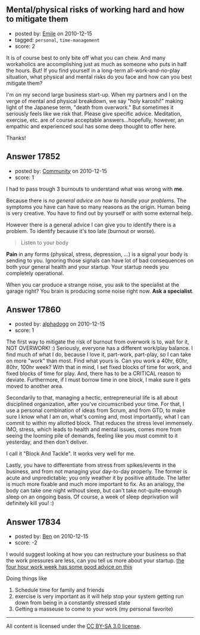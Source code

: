 ## Mental/physical risks of working hard and how to mitigate them

- posted by: [Emile](https://stackexchange.com/users/-1/5988-emile) on 2010-12-15
- tagged: `personal`, `time-management`
- score: 2

It is of course best to only bite off what you can chew.  And many workaholics are accomplishing just as much as someone who puts in half the hours.  But!  If you find yourself in a long-term all-work-and-no-play situation, what physical and mental risks do you face and how can you best mitigate them?

I'm on my second large business start-up.  When my partners and I on the verge of mental and physical breakdown, we say "holy karoshi!" making light of the Japanese term, "death from overwork."  But sometimes it seriously feels like we risk that.  Please give specific advice.  Meditation, exercise, etc. are of course acceptable answers...hopefully, however, an empathic and experienced soul has some deep thought to offer here.

Thanks!


## Answer 17852

- posted by: [Community](https://stackexchange.com/users/-1/-1-community) on 2010-12-15
- score: 1

I had to pass trough 3 burnouts to understand what was wrong with **me**.

Because there is *no general advice on how to handle your problems*. The symptoms you have can have so many reasons as the origin. Human being is very creative. You have to find out by yourself or with some external help.

However there is a general advice I can give you to identify there is a problem. To identify because it's too late (burnout or worse).

> Listen to your body

**Pain** in any forms (physical, stress, depression, ...) is a signal your body is sending to you. Ignoring those signals can have lot of bad consequences on both your general health and your startup. Your startup needs you completely operational.

When you car produce a strange noise, you ask to the specialist at the garage right? You brain is producing some noise right now. **Ask a specialist**.


## Answer 17860

- posted by: [alphadogg](https://stackexchange.com/users/-1/3197-alphadogg) on 2010-12-15
- score: 1

The first way to mitigate the risk of burnout from overwork is to, wait for it, NOT OVERWORK! :) Seriously, everyone has a different work/play balance. I find much of what I do, because I love it, part-work, part-play, so I can take on more "work" than most. Find what yours is. Can you work a 40hr, 60hr, 80hr, 100hr week? With that in mind, I set fixed blocks of time for work, and fixed blocks of time for play. And, there has to be a CRITICAL reason to deviate. Furthermore, if I must borrow time in one block, I make sure it gets moved to another area.

Secondarily to that, managing a hectic, entrepreneurial life is all about disciplined organization, after you've circumscribed your time. For that, I use a personal combination of ideas from Scrum, and from GTD, to make sure I know what I am on, what's coming and, most importantly, what I can commit to within my allotted block. That reduces the stress level immensely. IMO, stress, which leads to health and mental issues, comes more from seeing the looming pile of demands, feeling like you must commit to it yesterday, and then don't deliver.

I call it "Block And Tackle". It works very well for me.

Lastly, you have to differentiate from stress from spikes/events in the business, and from not managing your day-to-day properly. The former is acute and unpredictable; you only weather it by positive attitude. The latter is much more fixable and much more important to fix. As an analogy, the body can take one night without sleep, but can't take not-quite-enough sleep on an ongoing basis. Of course, a week of sleep deprivation will definitely kill you! :)


## Answer 17834

- posted by: [Ben](https://stackexchange.com/users/-1/5804-ben) on 2010-12-15
- score: -2

<p>I would suggest looking at how you can restructure your business so that the work pressures are less, can you tell us more about your startup. <a href="http://www.fourhourworkweek.com/" rel="nofollow">the four hour work week has some good advice on this</a></p>

<p>Doing things like</p>

<ol>
<li>Schedule time for family and friends </li>
<li>exercise is very important as it will help stop your system getting run down from being in a constantly stressed state</li>
<li>Getting a masseuse to come to your work (my personal favorite)</li>
</ol>




---

All content is licensed under the [CC BY-SA 3.0 license](https://creativecommons.org/licenses/by-sa/3.0/).

